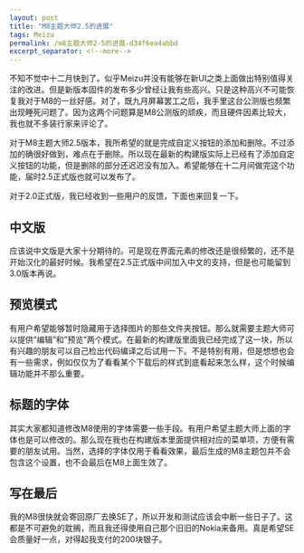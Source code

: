 ```yaml
---
layout: post
title: "M8主题大师2.5的进展"
tags: Meizu
permalink: /m8主题大师2-5的进展-d34f6ea4abbd
excerpt_separator: <!--more-->
---
```

不知不觉中十二月快到了。似乎Meizu并没有能够在新UI之类上面做出特别值得关注的改进。但是新版本固件的发布多少曾经让我有些高兴。只是这种高兴不可能恢复我对于M8的一丝好感。对了，既九月屏幕罢工之后，我手里这台公测版也频繁出现睡死问题了。因为这两个问题算是M8公测版的顽疾，而且硬件因素比较大，我也就不多装行家来评论了。

对于M8主题大师2.5版本，我所希望的就是完成自定义按钮的添加和删除。不过添加的确很好做到，难点在于删除。所以现在最新的构建版实际上已经有了添加自定义按钮的功能，但是删除的部分还迟迟没有加入。希望能够在十二月间做完这个功能，届时2.5正式版也就可以发布了。

对于2.0正式版，我已经收到一些用户的反馈，下面也来回复一下。
<!--more-->

## 中文版

应该说中文版是大家十分期待的。可是现在界面元素的修改还是很频繁的，还不是开始汉化的最好时候。我希望在2.5正式版中间加入中文的支持，但是也可能留到3.0版本再说。

## 预览模式

有用户希望能够暂时隐藏用于选择图片的那些文件夹按钮。那么就需要主题大师可以提供”编辑”和”预览”两个模式。在最新的构建版里面我已经完成了这一块，所以有兴趣的朋友可以自己检出代码编译之后试用一下。不是特别有用，但是想想也会有一些需求，例如仅仅为了看看某个下载后的样式到底看起来怎么样，这个时候编辑功能并不那么重要。

## 标题的字体

其实大家都知道修改M8使用的字体需要一些手段。有用户希望主题大师上面的字体也是可以修改的。那么现在我也在构建版本里面提供相对应的菜单项，方便有需要的朋友试用。当然，选择的字体仅用于看看效果，最后生成的M8主题包并不会包含这个设置，也不会最后在M8上面生效了。

## 写在最后

我的M8很快就会寄回原厂去换SE了，所以开发和测试应该会中断一些日子了。这都是不可避免的耽搁，而且我还得使用自己那个旧旧的Nokia来备用。真是希望SE会质量好一点，对得起我支付的200块银子。
